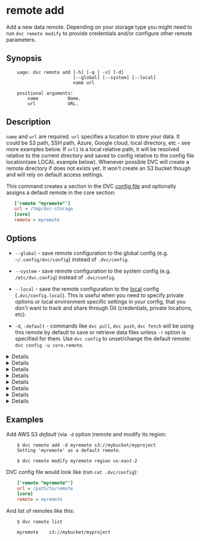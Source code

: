 # remote add

Add a new data remote. Depending on your storage type you might need to run `dvc
remote modify` to provide credentials and/or configure other remote parameters.

## Synopsis

```usage
    uage: dvc remote add [-h] [-q | -v] [-d]
                         [--global] [--system] [--local]
                         name url

    positional arguments:
        name           Name.
        url            URL.
```

## Description

`name` and `url` are required. `url` specifies a location to store your data. It
could be S3 path, SSH path, Azure, Google cloud, local directory, etc - see more
examples below. If `url1` is a local relative path, it will be resolved relative
to the current directory and saved to config relative to the config file
location(see LOCAL example below). Whenever possible DVC will create a remote
directory if does not exists yet. It won't create an S3 bucket though and will
rely on default access settings.

This command creates a section in the DVC [config file](/doc/user-guide/dvc-files-and-directories)
and optionally assigns a default remote in the core section:

```ini
   ['remote "myremote"']
   url = /tmp/dvc-storage
   [core]
   remote = myremote
```

## Options

* `--global` - save remote configuration to the global config (e.g.
`~/.config/dvc/config`) instead of `.dvc/config`.

* `--system` - save remote configuration to the system config (e.g.
`/etc/dvc.config`) instead of `.dvc/config`.

* `--local` - save the remote configuration to the
[local](/doc/user-guide/dvc-files-and-directories) config (`.dvc/config.local`).
This is useful when you need to specify private options or local environment
specific settings in your config, that you don't want to track and share through
 Git (credentials, private locations, etc).

* `-d`, `-default` - commands like `dvc pull`, `dvc push`, `dvc fetch` will be
using this remote by default to save or retrieve data files unless `-r` option
is specified for them. Use `dvc config` to unset/change the default remote:
`dvc config -u core.remote`.

<details>

### Click for LOCAL example

Using a relative path:

```dvc
    $ dvc remote add myremote ../dir
    $ cat .dvc/config
      ...
      ['remote "myremote"']
          url = ../../dir
      ...
    $ # NOTE: `../dir` has been resolved relative to `.dvc/config` location,
    $ # resulting in `../../dir`.
```

Using an absolute path:

```dvc
    $ dvc remote add myremote /path/to/dir
    $ cat .dvc/config
      ...
      ['remote "myremote"']
          url = /path/to/dir
      ...
    $ # NOTE: absolute path `/path/to/dir` saved as is.
```

</details>

<details>

### Click for AWS S3 example

```dvc
    $ dvc remote add myremote s3://bucket/path
```

By default DVC expects your AWS CLI is already
[configured](https://docs.aws.amazon.com/cli/latest/userguide/cli-chap-getting-started.html).
DVC will be using default AWS credentials file to access S3. To override some of
these settings, you could the options described in `dvc remote modify`.

We use `boto3` library to set up a client and communicate with AWS S3.
The following API methods are performed:
- `list_objects_v2`
- `head_object`
- `download_file`
- `upload_file`
- `delete_object`
- `copy`

So, make sure you have the following permissions enabled:
- s3:ListBucket
- s3:GetObject
- s3:PutObject
- s3:DeleteObject

</details>

<details>

### Click for an S3 API compatible storage 

To communicate with a remote object storage that supports an S3 compatible API
(e.g. [Minio](https://minio.io/), [Wasabi](https://wasabi.com/),
[Eucalyptus](https://www.eucalyptus.cloud/index.html), [DigitalOcean
Spaces](https://www.digitalocean.com/products/spaces/), etc.) you must
explicitly set the `endpointurl` in the configuration:

For example:

```dvc
    $ dvc remote add -d mybucket s3://path/to/dir
    $ dvc remote modify mybucket endpointurl object-storage.example.com
```

AWS S3 remote can also be configured entirely via environment variables:

```dvc
    $ export AWS_ACCESS_KEY_ID="<my-access-key>"
    $ export AWS_SECRET_ACCESS_KEY="<my-secret-key>"
    $ dvc remote add myremote "s3://bucket/myremote"
```

For more information about the variables DVC supports, please visit
[boto3 documentation](https://boto3.amazonaws.com/v1/documentation/api/latest/guide/configuration.html#environment-variable-configuration)

</details>

<details>

### Click for Azure example

```dvc
    $ dvc remote add myremote azure://my-container-name/path
    $ dvc remote modify myremote connection_string my-connection-string
```

The Azure Blob Storage remote can also be configured entirely via environment
variables:

```dvc
    $ export AZURE_STORAGE_CONNECTION_STRING="<my-connection-string>"
    $ export AZURE_STORAGE_CONTAINER_NAME="my-container-name"
    $ dvc remote add myremote "azure://"
```

* `connection string` - this is the connection string to access your Azure
Storage Account. If you don't already have a storage account, you can create
one following [these instructions](https://docs.microsoft.com/en-us/azure/storage/common/storage-create-storage-account).
The connection string can be found in the "Access Keys" pane of your Storage
Account resource in the Azure portal.

* `container name` - this is the top-level container in your Azure Storage
Account under which all the files for this remote will be uploaded. If the
container doesn't already exist, it will be created automatically.

</details>


<details>

### Click for Google Cloud Storage example

```dvc
    $ dvc remote add myremote gs://bucket/path
```

</details>

<details>

### Click for SSH example

```dvc
    $ dvc remote add myremote ssh://user@example.com/path/to/dir
```

</details>

<details>

### Click for HDFS example

```dvc
    $ dvc remote add myremote hdfs://user@example.com/path/to/dir
```

</details>

<details>

### Click for HTTP example

**NOTE**: Currently HTTP remote only supports downloads:
  - `pull`
  - `fetch`
  - `import`
  - As a dependency on remote

```dvc
    $ dvc remote add myremote https://example.com/path/to/dir
```

</details>

## Examples

Add AWS S3 _default_ (via `-d` option )remote and modify its region:

```dvc
    $ dvc remote add -d myremote s3://mybucket/myproject
    Setting 'myremote' as a default remote.

    $ dvc remote modify myremote region us-east-2
```

DVC config file would look like (run `cat .dvc/config`):

```ini
    ['remote "myremote"']
    url = /path/to/remote
    [core]
    remote = myremote
```

And list of remotes like this:

```dvc
    $ dvc remote list
    
    myremote	s3://mybucket/myproject 
```
